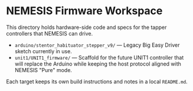 # NEMESIS Firmware Workspace

This directory holds hardware-side code and specs for the tapper controllers that NEMESIS can drive.

- `arduino/stentor_habituator_stepper_v9/` — Legacy Big Easy Driver sketch currently in use.
- `unit1/UNIT1_firmware/` — Scaffold for the future UNIT1 controller that will replace the Arduino while keeping the host protocol aligned with NEMESIS "Pure" mode.

Each target keeps its own build instructions and notes in a local `README.md`.
